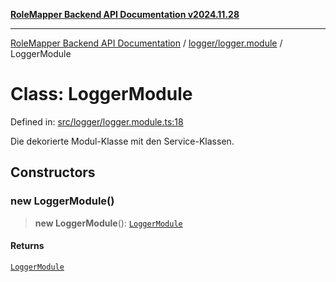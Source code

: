 [**RoleMapper Backend API Documentation v2024.11.28**](../../../README.md)

***

[RoleMapper Backend API Documentation](../../../modules.md) / [logger/logger.module](../README.md) / LoggerModule

# Class: LoggerModule

Defined in: [src/logger/logger.module.ts:18](https://github.com/FlowCraft-AG/RoleMapper/blob/3e868f79db107a551dfeead02a7fe70366ab79da/backend/src/logger/logger.module.ts#L18)

Die dekorierte Modul-Klasse mit den Service-Klassen.

## Constructors

### new LoggerModule()

> **new LoggerModule**(): [`LoggerModule`](LoggerModule.md)

#### Returns

[`LoggerModule`](LoggerModule.md)
